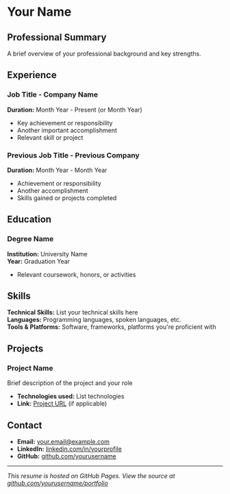 # Your Name

## Professional Summary
A brief overview of your professional background and key strengths.

## Experience

### Job Title - Company Name
**Duration:** Month Year - Present (or Month Year)
- Key achievement or responsibility
- Another important accomplishment
- Relevant skill or project

### Previous Job Title - Previous Company
**Duration:** Month Year - Month Year  
- Achievement or responsibility
- Another accomplishment
- Skills gained or projects completed

## Education

### Degree Name
**Institution:** University Name  
**Year:** Graduation Year
- Relevant coursework, honors, or activities

## Skills

**Technical Skills:** List your technical skills here  
**Languages:** Programming languages, spoken languages, etc.  
**Tools & Platforms:** Software, frameworks, platforms you're proficient with

## Projects

### Project Name
Brief description of the project and your role
- **Technologies used:** List technologies
- **Link:** [Project URL](https://your-project-link.com) (if applicable)

## Contact

- **Email:** your.email@example.com
- **LinkedIn:** [linkedin.com/in/yourprofile](https://linkedin.com/in/yourprofile)
- **GitHub:** [github.com/yourusername](https://github.com/yourusername)

---
*This resume is hosted on GitHub Pages. View the source at [github.com/yourusername/portfolio](https://github.com/yourusername/portfolio)* 